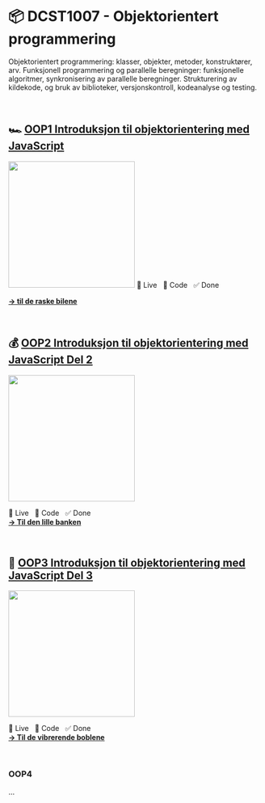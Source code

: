 # 📦 DCST1007 - Objektorientert programmering
Objektorientert programmering: klasser, objekter, metoder, konstruktører, arv. Funksjonell programmering og parallelle beregninger: funksjonelle algoritmer, synkronisering av parallelle beregninger. Strukturering av kildekode, og bruk av biblioteker, versjonskontroll, kodeanalyse og testing.

<br>

## 🏎️ [**OOP1 Introduksjon til objektorientering med JavaScript**](https://paal-sorvik-pedersen.notion.site/OOP1-Introduksjon-til-objektorientering-med-JavaScript-257ced30c9ac4b0e8f37a142e46f5fb1)
<img src="https://user-images.githubusercontent.com/37175836/212548378-d9a972cc-1cd8-465a-9560-a7994df439d2.gif" width="250"/>
🍿 Live &nbsp; 🚀 Code &nbsp; ✅ Done
<br>

[**-> til de raske bilene**](https://paalpe.github.io/digvorsj-101/OOP1%20Introduksjon%20til%20objektorientering%20med%20JavaScript/index.html)

<br>

## 💰 [**OOP2 Introduksjon til objektorientering med JavaScript Del 2**](https://paal-sorvik-pedersen.notion.site/OOP2-Objektorientert-programmering-del-2-a6600889d4f144e281aa09ea804b0fd6)
<img src="https://user-images.githubusercontent.com/37175836/213461283-8c306698-a1a1-4730-b0b3-f5302f5cdd15.gif" width="250"/>

🍿 Live &nbsp; 🚀 Code &nbsp; ✅ Done
<br>
[**-> Til den lille banken**](https://paalpe.github.io/digvorsj-101/OOP2%20-%20Objektorientert%20programmering%20del%202/index.html)

<br>

## 🫧 [**OOP3 Introduksjon til objektorientering med JavaScript Del 3**](https://paal-sorvik-pedersen.notion.site/OOP3-Objektorientert-programmering-del-3-71b1b7f5de544843874fe2dcfeffa4fa)
<img src="https://user-images.githubusercontent.com/37175836/214602579-ad89513b-a975-4708-9fbb-0ed4576d8659.gif" width="250"/>


🍿 Live &nbsp; 🚀 Code &nbsp; ✅ Done
<br>
[**-> Til de vibrerende boblene**](https://paalpe.github.io/digvorsj-101/OOP3%20-%20Objektorientert%20programmering%20del%203/index.html)

<br>


### OOP4


…
